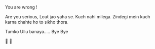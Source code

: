 You are wrong ! 

Are you serious, Lout jao yaha se. Kuch nahi milega. Zindegi mein kuch karna chahte ho to sikho thora.

Tumko Ullu banaya..... Bye Bye

🤣 🤪
